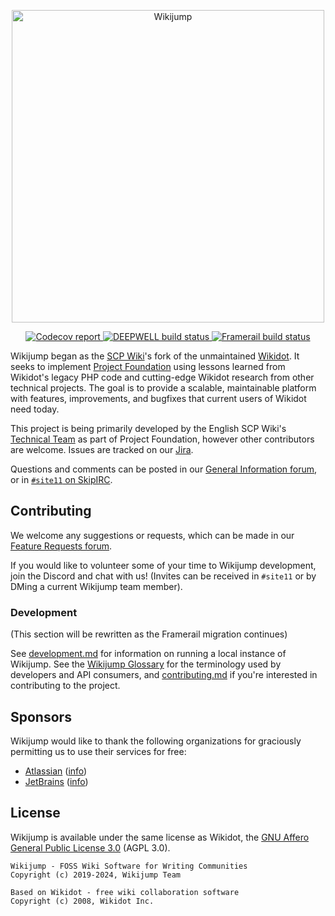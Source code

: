 <p align="center">
  <img width="500"
       src="https://github.com/scpwiki/wikijump/blob/develop/assets/logo.min.svg"
       alt="Wikijump">
</p>

<p align="center">
  <a href="https://codecov.io/gh/scpwiki/wikijump">
    <img src="https://codecov.io/gh/scpwiki/wikijump/branch/develop/graph/badge.svg?token=RDH6943FHE"
         alt="Codecov report">
  </a>

  <a href="https://github.com/scpwiki/wikijump/actions?query=workflow%3A%22%5Bdeepwell%5D+Rust%22">
    <img src="https://github.com/scpwiki/wikijump/workflows/%5Bdeepwell%5D%20Rust/badge.svg"
         alt="DEEPWELL build status">
  </a>

  <a href="https://github.com/scpwiki/wikijump/actions?query=workflow%3A%22%5Bframerail%5D+Typescript%22">
    <img src="https://github.com/scpwiki/wikijump/workflows/%5Bframerail%5D%20Typescript/badge.svg"
         alt="Framerail build status">
  </a>
</p>

Wikijump began as the [SCP Wiki](https://scpwiki.com)'s fork of the unmaintained [Wikidot](https://github.com/gabrys/wikidot).
It seeks to implement [Project Foundation](https://scpwiki.com/forum/c-3335628/general-information) using lessons learned from Wikidot's legacy PHP code and cutting-edge Wikidot research from other technical projects.
The goal is to provide a scalable, maintainable platform with features, improvements, and bugfixes that current users of Wikidot need today.

This project is being primarily developed by the English SCP Wiki's [Technical Team](http://05command.wikidot.com/technical-staff-main) as part of Project Foundation, however other contributors are welcome.
Issues are tracked on our [Jira](https://scuttle.atlassian.net/browse/WJ).

Questions and comments can be posted in our [General Information forum](https://scpwiki.com/forum/c-3335628/general-information), or in [`#site11` on SkipIRC](https://scpwiki.com/chat-guide).

## Contributing

We welcome any suggestions or requests, which can be made in our [Feature Requests forum](https://scpwiki.com/forum/c-3335630/feature-requests).

If you would like to volunteer some of your time to Wikijump development, join the Discord and chat with us! (Invites can be received in `#site11` or by DMing a current Wikijump team member).

### Development

(This section will be rewritten as the Framerail migration continues)

See [development.md](docs/development.md) for information on running a local instance of Wikijump. See the [Wikijump Glossary](docs/glossary.md) for the terminology used by developers and API consumers, and [contributing.md](docs/contributing.md) if you're interested in contributing to the project.

## Sponsors

Wikijump would like to thank the following organizations for graciously permitting us to use their services for free:

* [Atlassian](https://scuttle.atlassian.net/) ([info](https://www.atlassian.com/software/views/open-source-license-request))
* [JetBrains](https://www.jetbrains.com/phpstorm/) ([info](https://www.jetbrains.com/community/opensource/#support))

## License

Wikijump is available under the same license as Wikidot, the [GNU Affero General Public License 3.0](https://www.gnu.org/licenses/agpl-3.0.en.html) (AGPL 3.0).

```
Wikijump - FOSS Wiki Software for Writing Communities
Copyright (c) 2019-2024, Wikijump Team

Based on Wikidot - free wiki collaboration software
Copyright (c) 2008, Wikidot Inc.
```
